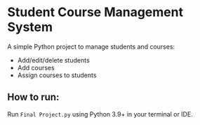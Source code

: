 # Student Course Management System

A simple Python project to manage students and courses:
- Add/edit/delete students
- Add courses
- Assign courses to students

## How to run:
Run `Final Project.py` using Python 3.9+ in your terminal or IDE.
